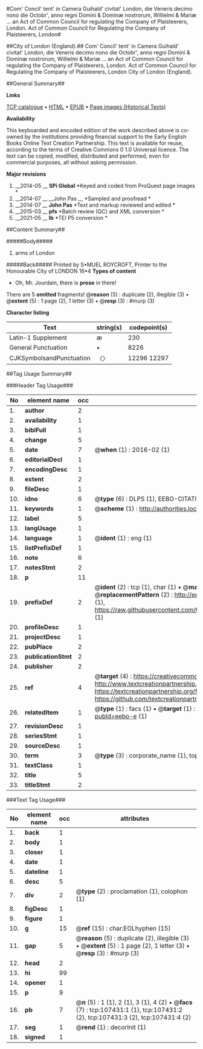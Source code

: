 #Com' Concil' tent' in Camera Guihald' civitat' London, die Veneris decimo nono die Octobr', anno regni Domini & Dominæ nostrorum, Willielmi & Mariæ ... an Act of Common Council for regulating the Company of Plaisteerers, London. Act of Common Council for Regulating the Company of Plaisteerers, London#

##City of London (England).##
Com' Concil' tent' in Camera Guihald' civitat' London, die Veneris decimo nono die Octobr', anno regni Domini & Dominæ nostrorum, Willielmi & Mariæ ... an Act of Common Council for regulating the Company of Plaisteerers, London.
Act of Common Council for Regulating the Company of Plaisteerers, London
City of London (England).

##General Summary##

**Links**

[TCP catalogue](http://www.ota.ox.ac.uk/tcp/)  • 
[HTML](http://tei.it.ox.ac.uk/tcp/Texts-HTML/free/A49/A49014.html)  • 
[EPUB](http://tei.it.ox.ac.uk/tcp/Texts-EPUB/free/A49/A49014.epub) • 
[Page images (Historical Texts)](https://historicaltexts.jisc.ac.uk/eebo-18369301e)

**Availability**

This keyboarded and encoded edition of the work described above is co-owned by the
    institutions providing financial support to the Early English Books Online Text Creation
    Partnership. This text is available for reuse, according to the terms of  Creative Commons 0 1.0 Universal
    licence. The text can be copied, modified, distributed and performed, even for commercial
    purposes, all without asking permission.

**Major revisions**

1. __2014-05 __ __SPi Global__ *Keyed and coded from ProQuest page images *
1. __2014-07 __ __John Pas __ *Sampled and proofread *
1. __2014-07 __ __John Pas__ *Text and markup reviewed and edited *
1. __2015-03 __ __pfs__ *Batch review (QC) and XML conversion *
1. __2021-05 __ __lb__ *TEI P5 conversion *

##Content Summary##

#####Body#####

1. arms of London

#####Back#####
Printed by S•MUEL ROYCROFT, Printer to the Honourable City of LONDON 16•4
**Types of content**

  * Oh, Mr. Jourdain, there is **prose** in there!

There are 5 **omitted** fragments! 
 @__reason__ (5) : duplicate (2), illegible (3)  •  @__extent__ (5) : 1 page (2), 1 letter (3)  •  @__resp__ (3) : #murp (3)

**Character listing**


|Text|string(s)|codepoint(s)|
|---|---|---|
|Latin-1 Supplement|æ|230|
|General Punctuation|•|8226|
|CJKSymbolsandPunctuation|〈〉|12296 12297|

##Tag Usage Summary##

###Header Tag Usage###

|No|element name|occ|attributes|
|---|---|---|---|
|1.|__author__|2||
|2.|__availability__|1||
|3.|__biblFull__|1||
|4.|__change__|5||
|5.|__date__|7| @__when__ (1) : 2016-02 (1)|
|6.|__editorialDecl__|1||
|7.|__encodingDesc__|1||
|8.|__extent__|2||
|9.|__fileDesc__|1||
|10.|__idno__|6| @__type__ (6) : DLPS (1), EEBO-CITATION (1), VID (1), STC (2), OCLC (1)|
|11.|__keywords__|1| @__scheme__ (1) : http://authorities.loc.gov/ (1)|
|12.|__label__|5||
|13.|__langUsage__|1||
|14.|__language__|1| @__ident__ (1) : eng (1)|
|15.|__listPrefixDef__|1||
|16.|__note__|6||
|17.|__notesStmt__|2||
|18.|__p__|11||
|19.|__prefixDef__|2| @__ident__ (2) : tcp (1), char (1)  •  @__matchPattern__ (2) : ([0-9\-]+):([0-9IVX]+) (1), (.+) (1)  •  @__replacementPattern__ (2) : http://eebo.chadwyck.com/downloadtiff?vid=$1&page=$2 (1), https://raw.githubusercontent.com/textcreationpartnership/Texts/master/tcpchars.xml#$1 (1)|
|20.|__profileDesc__|1||
|21.|__projectDesc__|1||
|22.|__pubPlace__|2||
|23.|__publicationStmt__|2||
|24.|__publisher__|2||
|25.|__ref__|4| @__target__ (4) : https://creativecommons.org/publicdomain/zero/1.0/ (1), http://www.textcreationpartnership.org/docs/. (1), https://textcreationpartnership.org/faq/#faq05 (1), https://github.com/textcreationpartnership (1)|
|26.|__relatedItem__|1| @__type__ (1) : facs (1)  •  @__target__ (1) : https://data.historicaltexts.jisc.ac.uk/view?pubId=eebo-e (1)|
|27.|__revisionDesc__|1||
|28.|__seriesStmt__|1||
|29.|__sourceDesc__|1||
|30.|__term__|3| @__type__ (3) : corporate_name (1), topical_term (1), geographic_name (1)|
|31.|__textClass__|1||
|32.|__title__|5||
|33.|__titleStmt__|2||


###Text Tag Usage###

|No|element name|occ|attributes|
|---|---|---|---|
|1.|__back__|1||
|2.|__body__|1||
|3.|__closer__|1||
|4.|__date__|1||
|5.|__dateline__|1||
|6.|__desc__|5||
|7.|__div__|2| @__type__ (2) : proclamation (1), colophon (1)|
|8.|__figDesc__|1||
|9.|__figure__|1||
|10.|__g__|15| @__ref__ (15) : char:EOLhyphen (15)|
|11.|__gap__|5| @__reason__ (5) : duplicate (2), illegible (3)  •  @__extent__ (5) : 1 page (2), 1 letter (3)  •  @__resp__ (3) : #murp (3)|
|12.|__head__|2||
|13.|__hi__|99||
|14.|__opener__|1||
|15.|__p__|9||
|16.|__pb__|7| @__n__ (5) : 1 (1), 2 (1), 3 (1), 4 (2)  •  @__facs__ (7) : tcp:107431:1 (1), tcp:107431:2 (2), tcp:107431:3 (2), tcp:107431:4 (2)|
|17.|__seg__|1| @__rend__ (1) : decorInit (1)|
|18.|__signed__|1||
